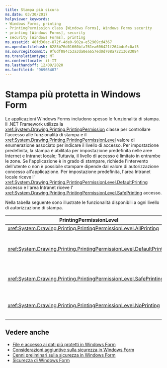 ```yaml
---
title: Stampa più sicura
ms.date: 03/30/2017
helpviewer_keywords:
- Windows Forms, printing
- PrintingPermission class [Windows Forms], Windows Forms security
- printing [Windows Forms], security
- security [Windows Forms], printing
ms.assetid: 48fd36ac-872f-4de0-902a-e52969cd4367
ms.openlocfilehash: 6285b76d01660bfa761ea606421f264bdc0c0af5
ms.sourcegitcommit: 9f6df084c53a3da0ea657ed0d708a72213683084
ms.translationtype: MT
ms.contentlocale: it-IT
ms.lasthandoff: 12/09/2020
ms.locfileid: "96965407"
---
```

# <a name="more-secure-printing-in-windows-forms"></a>Stampa più protetta in Windows Form
Le applicazioni Windows Forms includono spesso le funzionalità di stampa. Il .NET Framework utilizza la <xref:System.Drawing.Printing.PrintingPermission> classe per controllare l'accesso alle funzionalità di stampa e il <xref:System.Drawing.Printing.PrintingPermissionLevel> valore di enumerazione associato per indicare il livello di accesso. Per impostazione predefinita, la stampa è abilitata per impostazione predefinita nelle aree Internet e Intranet locale; Tuttavia, il livello di accesso è limitato in entrambe le zone. Se l'applicazione è in grado di stampare, richiede l'intervento dell'utente o non è possibile stampare dipende dal valore di autorizzazione concesso all'applicazione. Per impostazione predefinita, l'area Intranet locale riceve l' <xref:System.Drawing.Printing.PrintingPermissionLevel.DefaultPrinting> accesso e l'area Intranet riceve l' <xref:System.Drawing.Printing.PrintingPermissionLevel.SafePrinting> accesso.  
  
 Nella tabella seguente sono illustrate le funzionalità disponibili a ogni livello di autorizzazione di stampa.  
  
|PrintingPermissionLevel|Descrizione|  
|-----------------------------|-----------------|  
|<xref:System.Drawing.Printing.PrintingPermissionLevel.AllPrinting>|Consente l'accesso completo a tutte le stampanti installate.|  
|<xref:System.Drawing.Printing.PrintingPermissionLevel.DefaultPrinting>|Consente la stampa a livello di codice sulla stampante predefinita e la stampa più sicura tramite una finestra di dialogo di stampa restrittiva. <xref:System.Drawing.Printing.PrintingPermissionLevel.DefaultPrinting> è un subset di <xref:System.Drawing.Printing.PrintingPermissionLevel.AllPrinting>.|  
|<xref:System.Drawing.Printing.PrintingPermissionLevel.SafePrinting>|Fornisce la stampa solo da una finestra di dialogo con restrizioni. <xref:System.Drawing.Printing.PrintingPermissionLevel.SafePrinting> è un subset di <xref:System.Drawing.Printing.PrintingPermissionLevel.DefaultPrinting>.|  
|<xref:System.Drawing.Printing.PrintingPermissionLevel.NoPrinting>|Impedisce l'accesso alle stampanti. <xref:System.Drawing.Printing.PrintingPermissionLevel.NoPrinting> è un subset di <xref:System.Drawing.Printing.PrintingPermissionLevel.SafePrinting>.|  
  
## <a name="see-also"></a>Vedere anche

- [File e accesso ai dati più protetti in Windows Form](more-secure-file-and-data-access-in-windows-forms.md)
- [Considerazioni aggiuntive sulla sicurezza in Windows Form](additional-security-considerations-in-windows-forms.md)
- [Cenni preliminari sulla sicurezza in Windows Form](security-in-windows-forms-overview.md)
- [Sicurezza di Windows Form](windows-forms-security.md)
